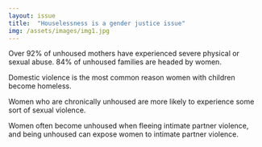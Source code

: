 ```yaml
---
layout: issue
title:  "Houselessness is a gender justice issue"
img: /assets/images/img1.jpg
---
```

Over 92% of unhoused mothers have experienced severe physical or sexual abuse.
84% of unhoused families are headed by women.

Domestic violence is the most common reason women with children become homeless.

Women who are chronically unhoused are more likely to experience some sort of sexual violence.

Women often become unhoused when fleeing intimate partner violence, and being unhoused can expose women to intimate partner violence.
